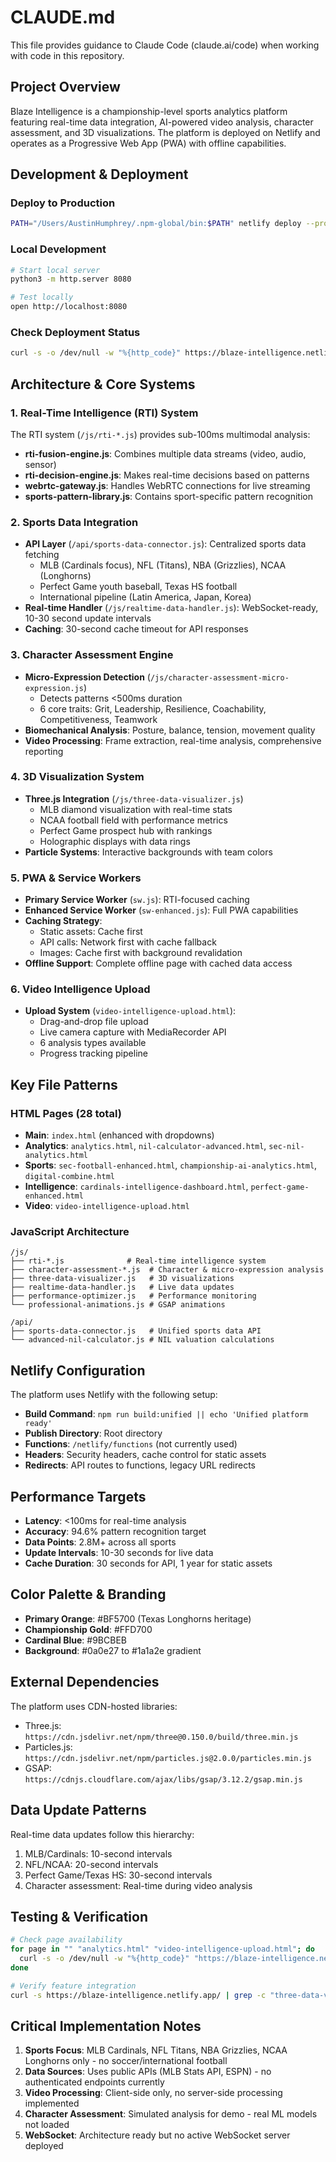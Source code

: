 # CLAUDE.md

This file provides guidance to Claude Code (claude.ai/code) when working with code in this repository.

## Project Overview

Blaze Intelligence is a championship-level sports analytics platform featuring real-time data integration, AI-powered video analysis, character assessment, and 3D visualizations. The platform is deployed on Netlify and operates as a Progressive Web App (PWA) with offline capabilities.

## Development & Deployment

### Deploy to Production
```bash
PATH="/Users/AustinHumphrey/.npm-global/bin:$PATH" netlify deploy --prod --message "Your deployment message" --timeout 600
```

### Local Development
```bash
# Start local server
python3 -m http.server 8080

# Test locally
open http://localhost:8080
```

### Check Deployment Status
```bash
curl -s -o /dev/null -w "%{http_code}" https://blaze-intelligence.netlify.app/
```

## Architecture & Core Systems

### 1. Real-Time Intelligence (RTI) System
The RTI system (`/js/rti-*.js`) provides sub-100ms multimodal analysis:
- **rti-fusion-engine.js**: Combines multiple data streams (video, audio, sensor)
- **rti-decision-engine.js**: Makes real-time decisions based on patterns
- **webrtc-gateway.js**: Handles WebRTC connections for live streaming
- **sports-pattern-library.js**: Contains sport-specific pattern recognition

### 2. Sports Data Integration
- **API Layer** (`/api/sports-data-connector.js`): Centralized sports data fetching
  - MLB (Cardinals focus), NFL (Titans), NBA (Grizzlies), NCAA (Longhorns)
  - Perfect Game youth baseball, Texas HS football
  - International pipeline (Latin America, Japan, Korea)
- **Real-time Handler** (`/js/realtime-data-handler.js`): WebSocket-ready, 10-30 second update intervals
- **Caching**: 30-second cache timeout for API responses

### 3. Character Assessment Engine
- **Micro-Expression Detection** (`/js/character-assessment-micro-expression.js`)
  - Detects patterns <500ms duration
  - 6 core traits: Grit, Leadership, Resilience, Coachability, Competitiveness, Teamwork
- **Biomechanical Analysis**: Posture, balance, tension, movement quality
- **Video Processing**: Frame extraction, real-time analysis, comprehensive reporting

### 4. 3D Visualization System
- **Three.js Integration** (`/js/three-data-visualizer.js`)
  - MLB diamond visualization with real-time stats
  - NCAA football field with performance metrics
  - Perfect Game prospect hub with rankings
  - Holographic displays with data rings
- **Particle Systems**: Interactive backgrounds with team colors

### 5. PWA & Service Workers
- **Primary Service Worker** (`sw.js`): RTI-focused caching
- **Enhanced Service Worker** (`sw-enhanced.js`): Full PWA capabilities
- **Caching Strategy**:
  - Static assets: Cache first
  - API calls: Network first with cache fallback
  - Images: Cache first with background revalidation
- **Offline Support**: Complete offline page with cached data access

### 6. Video Intelligence Upload
- **Upload System** (`video-intelligence-upload.html`):
  - Drag-and-drop file upload
  - Live camera capture with MediaRecorder API
  - 6 analysis types available
  - Progress tracking pipeline

## Key File Patterns

### HTML Pages (28 total)
- **Main**: `index.html` (enhanced with dropdowns)
- **Analytics**: `analytics.html`, `nil-calculator-advanced.html`, `sec-nil-analytics.html`
- **Sports**: `sec-football-enhanced.html`, `championship-ai-analytics.html`, `digital-combine.html`
- **Intelligence**: `cardinals-intelligence-dashboard.html`, `perfect-game-enhanced.html`
- **Video**: `video-intelligence-upload.html`

### JavaScript Architecture
```
/js/
├── rti-*.js              # Real-time intelligence system
├── character-assessment-*.js  # Character & micro-expression analysis
├── three-data-visualizer.js   # 3D visualizations
├── realtime-data-handler.js   # Live data updates
├── performance-optimizer.js   # Performance monitoring
└── professional-animations.js # GSAP animations

/api/
├── sports-data-connector.js   # Unified sports data API
└── advanced-nil-calculator.js # NIL valuation calculations
```

## Netlify Configuration

The platform uses Netlify with the following setup:
- **Build Command**: `npm run build:unified || echo 'Unified platform ready'`
- **Publish Directory**: Root directory
- **Functions**: `/netlify/functions` (not currently used)
- **Headers**: Security headers, cache control for static assets
- **Redirects**: API routes to functions, legacy URL redirects

## Performance Targets

- **Latency**: <100ms for real-time analysis
- **Accuracy**: 94.6% pattern recognition target
- **Data Points**: 2.8M+ across all sports
- **Update Intervals**: 10-30 seconds for live data
- **Cache Duration**: 30 seconds for API, 1 year for static assets

## Color Palette & Branding

- **Primary Orange**: #BF5700 (Texas Longhorns heritage)
- **Championship Gold**: #FFD700
- **Cardinal Blue**: #9BCBEB
- **Background**: #0a0e27 to #1a1a2e gradient

## External Dependencies

The platform uses CDN-hosted libraries:
- Three.js: `https://cdn.jsdelivr.net/npm/three@0.150.0/build/three.min.js`
- Particles.js: `https://cdn.jsdelivr.net/npm/particles.js@2.0.0/particles.min.js`
- GSAP: `https://cdnjs.cloudflare.com/ajax/libs/gsap/3.12.2/gsap.min.js`

## Data Update Patterns

Real-time data updates follow this hierarchy:
1. MLB/Cardinals: 10-second intervals
2. NFL/NCAA: 20-second intervals
3. Perfect Game/Texas HS: 30-second intervals
4. Character assessment: Real-time during video analysis

## Testing & Verification

```bash
# Check page availability
for page in "" "analytics.html" "video-intelligence-upload.html"; do
  curl -s -o /dev/null -w "%{http_code}" "https://blaze-intelligence.netlify.app/$page"
done

# Verify feature integration
curl -s https://blaze-intelligence.netlify.app/ | grep -c "three-data-visualizer.js"
```

## Critical Implementation Notes

1. **Sports Focus**: MLB Cardinals, NFL Titans, NBA Grizzlies, NCAA Longhorns only - no soccer/international football
2. **Data Sources**: Uses public APIs (MLB Stats API, ESPN) - no authenticated endpoints currently
3. **Video Processing**: Client-side only, no server-side processing implemented
4. **Character Assessment**: Simulated analysis for demo - real ML models not loaded
5. **WebSocket**: Architecture ready but no active WebSocket server deployed